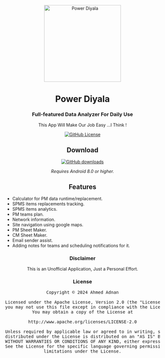 <div align="center">
    <a href="#">
        <img src="./.github/aaa.png" alt="Power Diyala" title="Power logo" width="250"/>
    </a>

# Power Diyala 

### Full-featured Data Analyzer For Daily Use
This App Will Make Our Job Easy ...I Think !

[![GitHub License](https://img.shields.io/github/license/ahmed47v/power_diyala?labelColor=27303D&color=0877d2)](/LICENSE)

## Download
[![GitHub downloads](https://img.shields.io/github/v/release/Ahmed47v/power_diyala?label=Stable&color=2ECC71)](https://github.com/Ahmed47v/power_diyala/releases)

*Requires Android 8.0 or higher.*

## Features

<div align="left">

* Calculator for PM data runtime/replacement.
* SPMS items replacements tracking.
* SPMS items analytics.
* PM teams plan.
* Network information.
* Site navigation using google maps.
* PM Sheet Maker.
* CM Sheet Maker.
* Email sender assist.
* Adding notes for teams and scheduling notifications for it. 

</div>

### Disclaimer

This is an Unofficial Application, Just a Personal Effort.

### License

<pre>
Copyright © 2024 Ahmed Adnan

Licensed under the Apache License, Version 2.0 (the "License");
you may not use this file except in compliance with the License.
You may obtain a copy of the License at

http://www.apache.org/licenses/LICENSE-2.0

Unless required by applicable law or agreed to in writing, software
distributed under the License is distributed on an "AS IS" BASIS,
WITHOUT WARRANTIES OR CONDITIONS OF ANY KIND, either express or implied.
See the License for the specific language governing permissions and
limitations under the License.
</pre>

</div>
